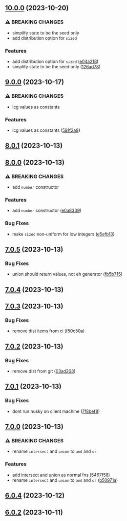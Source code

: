 

## [10.0.0](https://github.com/waynevanson/generator/compare/9.0.0...10.0.0) (2023-10-20)


### ⚠ BREAKING CHANGES

* simplify state to be the seed only
* add distribution option for `sized`

### Features

* add distribution option for `sized` ([e04a218](https://github.com/waynevanson/generator/commit/e04a21867995a0201ae70f65a82ac1533e9bdf79))
* simplify state to be the seed only ([126ad78](https://github.com/waynevanson/generator/commit/126ad78ea511ae0ceaaec27c077bc702bea26bb0))

## [9.0.0](https://github.com/waynevanson/generator/compare/8.0.1...9.0.0) (2023-10-17)


### ⚠ BREAKING CHANGES

* lcg values as constants

### Features

* lcg values as constants ([591f2a9](https://github.com/waynevanson/generator/commit/591f2a9e23978092d990392f1aab7bb77d186824))

## [8.0.1](https://github.com/waynevanson/generator/compare/8.0.0...8.0.1) (2023-10-13)

## [8.0.0](https://github.com/waynevanson/generator/compare/7.0.5...8.0.0) (2023-10-13)


### ⚠ BREAKING CHANGES

* add `number` constructor

### Features

* add `number` constructor ([e0a8339](https://github.com/waynevanson/generator/commit/e0a8339267781606be55ae478397c30545938b06))


### Bug Fixes

* make `sized` non-uniform for low integers ([e5efb13](https://github.com/waynevanson/generator/commit/e5efb1353c72c7eedc4749fd77fbe12aabbbf9a8))

## [7.0.5](https://github.com/waynevanson/generator/compare/7.0.4...7.0.5) (2023-10-13)


### Bug Fixes

* union should return values, not eh generator ([fb5b715](https://github.com/waynevanson/generator/commit/fb5b7151802c74520ab032841612c3c7d72c4e1d))

## [7.0.4](https://github.com/waynevanson/generator/compare/7.0.3...7.0.4) (2023-10-13)

## [7.0.3](https://github.com/waynevanson/generator/compare/7.0.2...7.0.3) (2023-10-13)


### Bug Fixes

* remove dist items from ci ([f50c50a](https://github.com/waynevanson/generator/commit/f50c50a37307da1dd57beda1b2f86fc4038ad2e0))

## [7.0.2](https://github.com/waynevanson/generator/compare/7.0.1...7.0.2) (2023-10-13)


### Bug Fixes

* remove dist from git ([03ad263](https://github.com/waynevanson/generator/commit/03ad263799718dce1eec3131c2ca3c4276d1b9eb))

## [7.0.1](https://github.com/waynevanson/generator/compare/7.0.0...7.0.1) (2023-10-13)


### Bug Fixes

* dont run husky on client machine ([7f8bef8](https://github.com/waynevanson/generator/commit/7f8bef8f8f379edf733d1e6d0bfdf8fabaca3d47))

## [7.0.0](https://github.com/waynevanson/generator/compare/6.0.4...7.0.0) (2023-10-13)


### ⚠ BREAKING CHANGES

* rename `intersect` and `union` to `and` and `or`

### Features

* add intersect and union as normal fns ([5467f58](https://github.com/waynevanson/generator/commit/5467f58c35aa789b9b605bf81908e711751382f5))
* rename `intersect` and `union` to `and` and `or` ([b50971a](https://github.com/waynevanson/generator/commit/b50971aeab205019ebd645ca69cadb9e7d19e677))

## [6.0.4](https://github.com/waynevanson/generator/compare/6.0.2...6.0.4) (2023-10-12)

## [6.0.2](https://github.com/waynevanson/generator/compare/v1.0.0...6.0.2) (2023-10-11)
